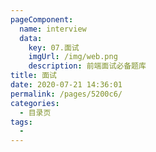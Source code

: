 ```yaml
---
pageComponent: 
  name: interview
  data: 
    key: 07.面试
    imgUrl: /img/web.png
    description: 前端面试必备题库
title: 面试
date: 2020-07-21 14:36:01
permalink: /pages/5200c6/
categories: 
  - 目录页
tags: 
  - 
---
```

